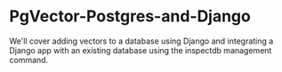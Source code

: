 # PgVector-Postgres-and-Django
We'll cover adding vectors to a database using Django and integrating a Django app with an existing database using the inspectdb management command.
